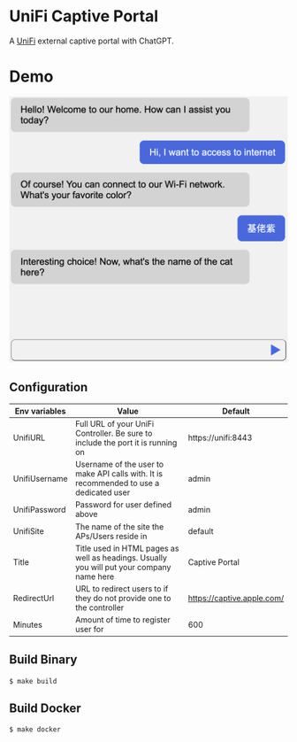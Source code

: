 # UniFi Captive Portal

A [UniFi](https://www.ubnt.com) external captive portal with ChatGPT.

# Demo
![Chat Demo](/doc/demo.png "Demo")

## Configuration

Env variables | Value | Default
---------- | ----- | -------
UnifiURL | Full URL of your UniFi Controller. Be sure to include the port it is running on | https://unifi:8443
UnifiUsername | Username of the user to make API calls with. It is recommended to use a dedicated user | admin
UnifiPassword | Password for user defined above | admin
UnifiSite | The name of the site the APs/Users reside in | default
Title | Title used in HTML pages as well as headings. Usually you will put your company name here | Captive Portal
RedirectUrl | URL to redirect users to if they do not provide one to the controller | https://captive.apple.com/
Minutes | Amount of time to register user for | 600


## Build Binary
```shell
$ make build
```

## Build Docker
```shell
$ make docker
```